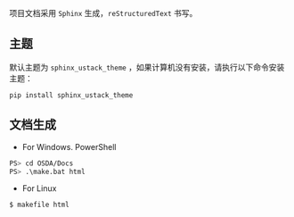 项目文档采用 `Sphinx` 生成，`reStructuredText` 书写。

## 主题

默认主题为 `sphinx_ustack_theme` ，如果计算机没有安装，请执行以下命令安装主题：

```
pip install sphinx_ustack_theme
```

## 文档生成

* For Windows. PowerShell

```bash
PS> cd OSDA/Docs
PS> .\make.bat html
```

* For Linux

```bash
$ makefile html
```

